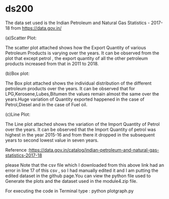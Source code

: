 # ds200

The data set used is the Indian Petroleum and Natural Gas Statistics - 2017-18 from https://data.gov.in/

(a)Scatter Plot:

 The scatter plot attached shows how the Export Quantity of various Petroleum Products is varying over the years.
		It can be observed from the plot that except petrol , the export quantity of all the other petroleum products increased from that in 2011 to  2018.

(b)Box plot:

The Box plot attached shows the individual distribution of the different petroleum products over the years.
		It can be observed that for LPG,Kerosene,Lubes,Bitumen the values remain almost the same over the years.Huge variation of Quantity exported happened in the case of Petrol,Diesel and in the case of Fuel oil.

(c)Line Plot:

The Line plot attached shows the variation of the Import Quantity of Petrol over the years.
		It can be observed that the Import Quantity of petrol was highest in the year 2015-16 and from there it dropped in the subsequent years to second lowest value in seven years.

Reference :https://data.gov.in/catalog/indian-petroleum-and-natural-gas-statistics-2017-18

please Note that the csv file which I downloaded from this above link had an error in line 17 of this csv , so I had manually edited it and I am putting the edited dataset in the github page.You can view the python file used to Generate the plots and the dataset used in the module4.zip file.

For executing the code in Terminal type : python plotgraph.py
